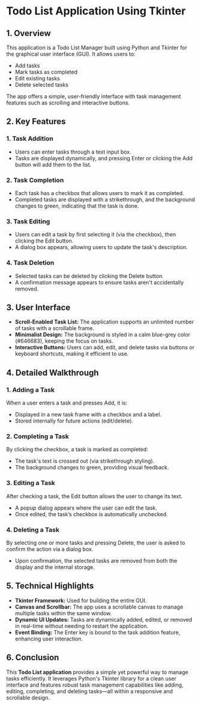 # Todo List Application Using Tkinter

## 1. Overview
This application is a Todo List Manager built using Python and Tkinter for the graphical user interface (GUI). It allows users to:
- Add tasks
- Mark tasks as completed
- Edit existing tasks
- Delete selected tasks

The app offers a simple, user-friendly interface with task management features such as scrolling and interactive buttons.

## 2. Key Features

### 1. Task Addition
- Users can enter tasks through a text input box.
- Tasks are displayed dynamically, and pressing Enter or clicking the Add button will add them to the list.

### 2. Task Completion
- Each task has a checkbox that allows users to mark it as completed.
- Completed tasks are displayed with a strikethrough, and the background changes to green, indicating that the task is done.

### 3. Task Editing
- Users can edit a task by first selecting it (via the checkbox), then clicking the Edit button.
- A dialog box appears, allowing users to update the task's description.

### 4. Task Deletion
- Selected tasks can be deleted by clicking the Delete button.
- A confirmation message appears to ensure tasks aren't accidentally removed.

## 3. User Interface
- **Scroll-Enabled Task List:** The application supports an unlimited number of tasks with a scrollable frame.
- **Minimalist Design:** The background is styled in a calm blue-grey color (#646683), keeping the focus on tasks.
- **Interactive Buttons:** Users can add, edit, and delete tasks via buttons or keyboard shortcuts, making it efficient to use.

## 4. Detailed Walkthrough

### 1. Adding a Task
When a user enters a task and presses Add, it is:
- Displayed in a new task frame with a checkbox and a label.
- Stored internally for future actions (edit/delete).

### 2. Completing a Task
By clicking the checkbox, a task is marked as completed:
- The task's text is crossed out (via strikethrough styling).
- The background changes to green, providing visual feedback.

### 3. Editing a Task
After checking a task, the Edit button allows the user to change its text.
- A popup dialog appears where the user can edit the task.
- Once edited, the task’s checkbox is automatically unchecked.

### 4. Deleting a Task
By selecting one or more tasks and pressing Delete, the user is asked to confirm the action via a dialog box.
- Upon confirmation, the selected tasks are removed from both the display and the internal storage.

## 5. Technical Highlights
- **Tkinter Framework:** Used for building the entire GUI.
- **Canvas and Scrollbar:** The app uses a scrollable canvas to manage multiple tasks within the same window.
- **Dynamic UI Updates:** Tasks are dynamically added, edited, or removed in real-time without needing to restart the application.
- **Event Binding:** The Enter key is bound to the task addition feature, enhancing user interaction.

## 6. Conclusion
This **Todo List application** provides a simple yet powerful way to manage tasks efficiently. It leverages Python's Tkinter library for a clean user interface and features robust task management capabilities like adding, editing, completing, and deleting tasks—all within a responsive and scrollable design.
